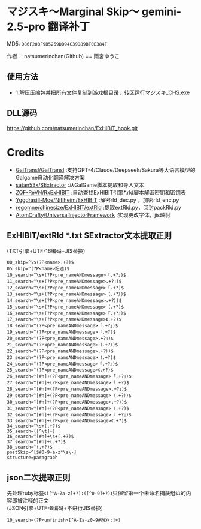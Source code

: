 # マジスキ～Marginal Skip～ gemini-2.5-pro 翻译补丁

MD5: `D86F208F9B5259DD94C39D89BF0E384F`

作者： natsumerinchan(Github) == 雨宮ゆうこ

## 使用方法
- 1.解压压缩包并把所有文件复制到游戏根目录，转区运行マジスキ_CHS.exe

## DLL源码

https://github.com/natsumerinchan/ExHIBIT_hook.git

# Credits

- [GalTransl/GalTransl](https://github.com/GalTransl/GalTransl.git) :支持GPT-4/Claude/Deepseek/Sakura等大语言模型的Galgame自动化翻译解决方案
- [satan53x/SExtractor](https://github.com/satan53x/SExtractor.git) :从GalGame脚本提取和导入文本
- [ZQF-ReVN/RxExHIBIT](https://github.com/ZQF-ReVN/RxExHIBIT) :自动查找ExHIBIT引擎*.rld脚本解密密钥和密钥表
- [Yggdrasill-Moe/Niflheim/ExHIBIT](https://github.com/Yggdrasill-Moe/Niflheim/tree/master/ExHIBIT) :解密rld_dec.py ，加密rld_enc.py
- [regomne/chinesize/ExHIBIT/extRld](https://github.com/regomne/chinesize/tree/master/ExHIBIT/extRld) :提取extRld.py，回封packRld.py
- [AtomCrafty/UniversalInjectorFramework](https://github.com/AtomCrafty/UniversalInjectorFramework.git) :实现更改字体，jis映射

## ExHIBIT/extRld *.txt SExtractor文本提取正则
(TXT引擎+UTF-16编码+JIS替换)
```
00_skip=^\$(?P<name>.+?)$
05_skip=^(?P<name>記述)$
10_search=^\s+(?P<pre_nameANDmessage>「.+?」)$
11_search=^\s+(?P<pre_nameANDmessage>.+?」)$
12_search=^\s+(?P<pre_nameANDmessage>「.+?)$
13_search=^\s+(?P<pre_nameANDmessage>（.+?）)$
14_search=^\s+(?P<pre_nameANDmessage>.+?）)$
15_search=^\s+(?P<pre_nameANDmessage>（.+?)$
16_search=^\s+(?P<pre_nameANDmessage>『.+?』)$
17_search=^\s+(?P<pre_nameANDmessage>《.+?)$
18_search=^(?P<pre_nameANDmessage>「.+?」)$
19_search=^(?P<pre_nameANDmessage>「.+?)$
20_search=^(?P<pre_nameANDmessage>.+?」)$
21_search=^(?P<pre_nameANDmessage>（.+?）)$
22_search=^(?P<pre_nameANDmessage>.+?）)$
23_search=^(?P<pre_nameANDmessage>（.+?)$
24_search=^(?P<pre_nameANDmessage>『.+?』)$
25_search=^(?P<pre_nameANDmessage>《.+?)$
26_search=^[#n]+(?P<pre_nameANDmessage>「.+?」)$
27_search=^[#n]+(?P<pre_nameANDmessage>「.+?)$
28_search=^[#n]+(?P<pre_nameANDmessage>.+?」)$
29_search=^[#n]+(?P<pre_nameANDmessage>（.+?）)$
30_search=^[#n]+(?P<pre_nameANDmessage>.+?）)$
31_search=^[#n]+(?P<pre_nameANDmessage>（.+?)$
32_search=^[#n]+(?P<pre_nameANDmessage>『.+?』)$
33_search=^[#n]+(?P<pre_nameANDmessage>《.+?)$
34_search=^\s+(.+?)$
35_search=([^\t]+)
36_search=^[#n]+\s+(.+?)$
37_search=^[#n]+(.+?)$
38_search=^(.+?)$
postSkip=^[$#0-9-a-z*\s\-]
structure=paragraph
```

## json二次提取正则
先处理ruby标签`《([^A-Za-z]+?):([^0-9]+?)》`只保留第一个未命名捕获组`$1`的内容即被注释的正文<br>
(JSON引擎+UTF-8编码+不进行JIS替换)
```
10_search=(?P<unfinish>[^A-Za-z0-9#@《》\:]+)
```
